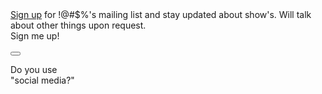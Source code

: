 <div id="stars">
	<div class="star"></div>
	<div class="star"></div>
	<div class="star"></div>
	<div class="star"></div>
	<div class="star"></div>
	<div class="star"></div>
	<div class="star"></div>
	<div class="star"></div>
	<div class="star"></div>
	<div class="star"></div>
	<div class="star"></div>
	<div class="star"></div>
	<div class="star"></div>
	<div class="star"></div>
	<div class="star"></div>
	<div class="star"></div>
	<div class="star"></div>
	<div class="star"></div>
	<div class="star"></div>
	<div class="star"></div>
</div>

<div id="signup" onclick="$(this).prev().addClass('fallen')"><a href="#" onclick="event.preventDefault();$(this).next().toggleClass('active');">Sign up</a> for !@#$%'s mailing list and stay updated about show's. Will talk about other things upon request.
	<div id="signup-popup" class="popup">
		<div class="top">
			<div class="close" onclick="$('#signup-popup.active').removeClass('active')"></div>
		</div>
		Sign me up!<br><br>
		<button></button>
	</div>
</div>
<p>Do you use<br>"social media?"</p>
<div data-aos="fade-up" data-aos-anchor="#contact" class="socials">
  <a class="fab fa-facebook-f" href="https://www.facebook.com/generalexpletive"></a>
  <a class="fab fa-instagram" href="https://www.instagram.com/____expletive/"></a>
  <a class="fab fa-soundcloud" href="https://soundcloud.com/generalexpletive"></a>
</div>